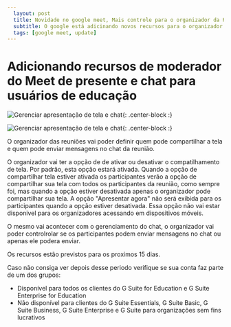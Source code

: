 ```yaml
---
  layout: post
  title: Novidade no google meet, Mais controle para o organizador da Reunião.
  subtitle: O google está adicinando novos recursos para o organizador da reunião.
  tags: [google meet, update]
---
```


# Adicionando recursos de moderador do Meet de presente e chat para usuários de educação

![Gerenciar apresentação de tela e chat ](https://1.bp.blogspot.com/-hCMMzkGvITQ/X1FUFiZFAyI/AAAAAAAAJKc/r76FNKx2C0o_embiW5lgihivesjQ4zA3wCLcBGAsYHQ/s1600/Moderator%2Bshare%2Bscreen.png){: .center-block :}

![Gerenciar apresentação de tela e chat ](https://1.bp.blogspot.com/-y_hid0qwVRI/X1FUUAE1bMI/AAAAAAAAJKg/7_XaXFj_kkgCCzUdstmteMArO3KGampVQCLcBGAsYHQ/s1600/Moderator%2Bsend%2Bchat.png){: .center-block :}

O organizador das reuniões vai poder definir quem pode compartilhar a tela e quem pode enviar mensagens no chat da reunião.

O organizador vai ter a opção de de ativar ou desativar o compatilhamento de tela. Por padrão, esta opção estará ativada.
Quando a opção de compartilhar tela estiver ativada os participantes verão a opção de compartilhar sua tela com todos os participantes da reunião, como sempre foi, mas
quando a opção estiver desativada apenas o organizador pode compartilhar sua tela.
A opção "Apresentar agora" não será exibida para os participantes quando a opção estiver desativada.
Essa opção não vai estar disponivel para os organizadores acessando em dispositivos móveis.

O mesmo vai acontecer com o gerenciamento do chat, o organizador vai poder controlrolar se os participantes podem enviar mensagens no chat ou apenas ele podera enviar.

Os recursos estão previstos para os proximos 15 dias.

Caso não consiga ver depois desse periodo verifique se sua conta faz parte de um dos grupos:
- Disponível para todos os clientes do G Suite for Education e G Suite Enterprise for Education
- Não disponível para clientes do G Suite Essentials, G Suite Basic, G Suite Business, G Suite Enterprise e G Suite para organizações sem fins lucrativos
  
